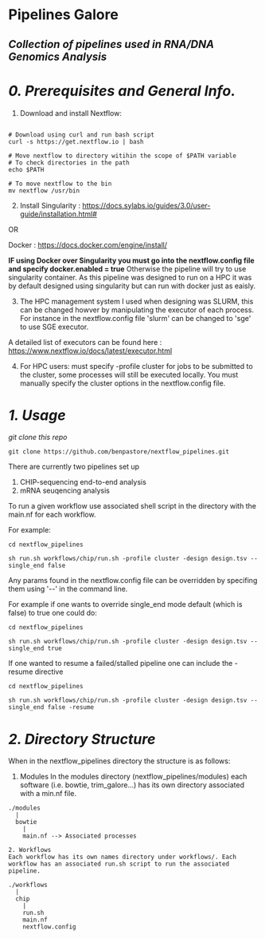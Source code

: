# **Pipelines Galore**

## *Collection of pipelines used in RNA/DNA Genomics Analysis*

# *0. Prerequisites and General Info.*

1. Download and install Nextflow: 
```

# Download using curl and run bash script
curl -s https://get.nextflow.io | bash

# Move nextflow to directory witihin the scope of $PATH variable
# To check directories in the path 
echo $PATH

# To move nextflow to the bin
mv nextflow /usr/bin
```

2. Install Singularity : https://docs.sylabs.io/guides/3.0/user-guide/installation.html#

OR 

Docker : https://docs.docker.com/engine/install/

**IF using Docker over Singularity you must go into the nextflow.config file and specify docker.enabled = true**
Otherwise the pipeline will try to use singularity container. As this pipeline was designed to run on a HPC 
it was by default designed using singularity but can run with docker just as eaisly.

3. The HPC management system I used when designing was SLURM, this can be changed howver by manipulating the executor of each process. 
For instance in the nextflow.config file 'slurm' can be changed to 'sge' to use SGE executor.

A detailed list of executors can be found here : https://www.nextflow.io/docs/latest/executor.html

4. For HPC users: must specify -profile cluster for jobs to be submitted to the cluster, some processes will still be executed locally.
You must manually specify the cluster options in the nextflow.config file. 

# *1. Usage*

*git clone this repo*
```
git clone https://github.com/benpastore/nextflow_pipelines.git
```

There are currently two pipelines set up 
1. CHIP-sequencing end-to-end analysis
2. mRNA seuqencing analysis

To run a given workflow use associated shell script in the directory with the main.nf for each workflow.

For example:
```
cd nextflow_pipelines

sh run.sh workflows/chip/run.sh -profile cluster -design design.tsv --single_end false 
```

Any params found in the nextflow.config file can be overridden by specifing them using '--' in the command line. 

For example if one wants to override single_end mode default (which is false) to true one could do:
```
cd nextflow_pipelines

sh run.sh workflows/chip/run.sh -profile cluster -design design.tsv --single_end true 
```

If one wanted to resume a failed/stalled pipeline one can include the -resume directive
```
cd nextflow_pipelines

sh run.sh workflows/chip/run.sh -profile cluster -design design.tsv --single_end false -resume
```



# *2. Directory Structure*

When in the nextflow_pipelines directory the structure is as follows: 

1. Modules
In the modules directory (nextflow_pipelines/modules) each software (i.e. bowtie, trim_galore...) has its own directory associated with a min.nf
file. 

```
./modules 
  |
  bowtie
    |
    main.nf --> Associated processes
      
2. Workflows 
Each workflow has its own names directory under workflows/. Each workflow has an associated run.sh script to run the associated pipeline.

./workflows
  |
  chip
    |
    run.sh
    main.nf
    nextflow.config
```

